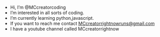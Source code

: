- Hi, I’m @MCcreatorcoding
- I’m interested in all sorts of coding.
- I’m currently learning python,javascript.
- If you want to reach me contact MCcreatorrightnowruns@gmail.com 
- I have a youtube channel called MCcreatorrightnow
